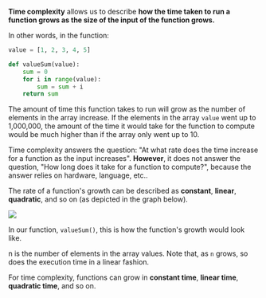 <!--title={Time Complexity}-->

**Time complexity** allows us to describe **how the time taken to run a function grows as the size of the input of the function grows.**

In other words, in the function:

```python
value = [1, 2, 3, 4, 5]

def valueSum(value):
    sum = 0
    for i in range(value):
        sum = sum + i
    return sum
```
The amount of time this function takes to run will grow as the number of elements in the array increase. If the elements in the array `value` went up to 1,000,000, the amount of the time it would take for the function to compute would be much higher than if the array only went up to 10. 

Time complexity answers the question: "At what rate does the time increase for a function as the input increases". **However**, it does not answer the question, "How long does it take for a function to compute?",  because the answer relies on hardware, language, etc..

The rate of a function's growth can be described as **constant**, **linear**, **quadratic**, and so on (as depicted in the graph below). 

[//]: # "insert 'timecomplexity' image"

<img src="https://projectbit.s3-us-west-1.amazonaws.com/darlene/labs/Screen+Shot+2020-02-21+at+5.27.32+PM.png">

In our function, `valueSum()`, this is how the function's growth would look like. 

n is the number of elements in the array values. Note that, as `n` grows, so does the execution time in a linear fashion. 

For time complexity, functions can grow in **constant time**, **linear time**, **quadratic time**, and so on. 



